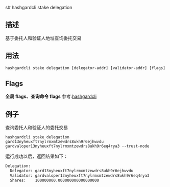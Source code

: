 s# hashgardcli stake delegation

## 描述

基于委托人和验证人地址查询委托交易

## 用法

```shell
hashgardcli stake delegation [delegator-addr] [validator-addr] [flags]
```

## Flags

**全局 flags、查询命令 flags** 参考:[hashgardcli](../README.md)

## 例子

查询委托人和验证人的委托交易

```shell
hashgardcli stake delegation gard13nyheuxft7nylrmxmtzewdrs8ukh9r6ejhwvdu gardvaloper13nyheuxft7nylrmxmtzewdrs8ukh9r6eq4rya3 --trust-node
```

运行成功以后，返回结果如下：

```txt
Delegation:
  Delegator: gard13nyheuxft7nylrmxmtzewdrs8ukh9r6ejhwvdu
  Validator: gardvaloper13nyheuxft7nylrmxmtzewdrs8ukh9r6eq4rya3
  Shares:    100000000.000000000000000000
```
